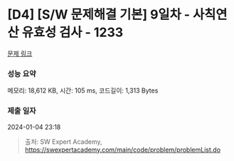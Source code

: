 # [D4] [S/W 문제해결 기본] 9일차 - 사칙연산 유효성 검사 - 1233 

[문제 링크](https://swexpertacademy.com/main/code/problem/problemDetail.do?contestProbId=AV141176AIwCFAYD) 

### 성능 요약

메모리: 18,612 KB, 시간: 105 ms, 코드길이: 1,313 Bytes

### 제출 일자

2024-01-04 23:18



> 출처: SW Expert Academy, https://swexpertacademy.com/main/code/problem/problemList.do
